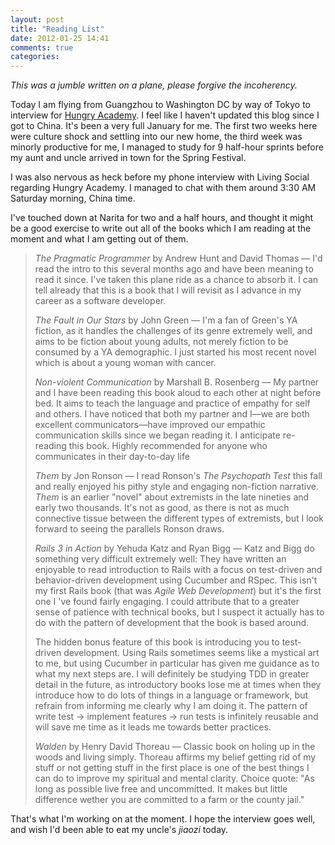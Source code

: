 ```yaml
---
layout: post
title: "Reading List"
date: 2012-01-25 14:41
comments: true
categories: 
---
```

_This was a jumble written on a plane, please forgive the incoherency._

Today I am flying from Guangzhou to Washington DC by way of Tokyo to interview for [Hungry Academy][1]. I feel like I haven't updated this blog since I got to China. It's been a very full January for me. The first two weeks here were culture shock and settling into our new home, the third week was minorly productive for me, I managed to study for 9 half-hour sprints before my aunt and uncle arrived in town for the Spring Festival.

I was also nervous as heck before my phone interview with Living Social regarding Hungry Academy. I managed to chat with them around 3:30 AM Saturday morning, China time.

I've touched down at Narita for two and a half hours, and thought it might be a good exercise to write out all of the books which I am reading at the moment and what I am getting out of them.

>	_The Pragmatic Programmer_ by Andrew Hunt and David Thomas — I'd read the intro to this several months ago and have been meaning to read it since. I've taken this plane ride as a chance to absorb it. I can tell already that this is a book that I will revisit as I advance in my career as a software developer.
>	
>	_The Fault in Our Stars_ by John Green — I'm a fan of Green's YA fiction, as it handles the challenges of its genre extremely well, and aims to be fiction about young adults, not merely fiction to be consumed by a YA demographic. I just started his most recent novel which is about a young woman with cancer.
>	
>	_Non-violent Communication_ by Marshall B. Rosenberg — My partner and I have been reading this book aloud to each other at night before bed. It aims to teach the language and practice of empathy for self and others. I have noticed that both my partner and I—we are both excellent communicators—have improved our empathic communication skills since we began reading it. I anticipate re-reading this book. Highly recommended for anyone who communicates in their day-to-day life
>	
>	_Them_ by Jon Ronson — I read Ronson's _The Psychopath Test_ this fall and really enjoyed his pithy style and engaging non-fiction narrative. _Them_ is an earlier "novel" about extremists in the late nineties and early two thousands. It's not as good, as there is not as much connective tissue between the different types of extremists, but I look forward to seeing the parallels Ronson draws.
>	
>	_Rails 3 in Action_ by Yehuda Katz and Ryan Bigg — Katz and Bigg do something very difficult extremely well: They have written an enjoyable to read introduction to Rails with a focus on test-driven and behavior-driven development using Cucumber and RSpec. This isn't my first Rails book (that was _Agile Web Development_) but it's the first one I 've found fairly engaging. I could attribute that to a greater sense of patience with technical books, but I suspect it actually has to do with the pattern of development that the book is based around.
>	
>	The hidden bonus feature of this book is introducing you to test-driven development. Using Rails sometimes seems like a mystical art to me, but using Cucumber in particular has given me guidance as to what my next steps are. I will definitely be studying TDD in greater detail in the future, as introductory books lose me at times when they introduce how to do lots of things in a language or framework, but refrain from informing me clearly why I am doing it. The pattern of write test -> implement features -> run tests is infinitely reusable and will save me time as it leads me towards better practices.
>	
>	_Walden_ by Henry David Thoreau — Classic book on holing up in the woods and living simply. Thoreau affirms my belief getting rid of my stuff or not getting stuff in the first place is one of the best things I can do to improve my spiritual and mental clarity. Choice quote: "As long as possible live free and uncommitted. It makes but little difference wether you are committed to a farm or the county jail."

That's what I'm working on at the moment. I hope the interview goes well, and wish I'd been able to eat my uncle's _jiaozi_ today.

[1]:	http://www.hungryacademy.com